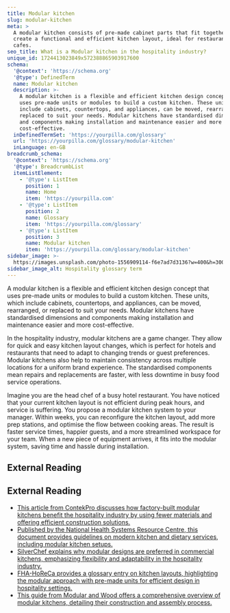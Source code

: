 ```yaml
---
title: Modular kitchen
slug: modular-kitchen
meta: >
  A modular kitchen consists of pre-made cabinet parts that fit together to
  create a functional and efficient kitchen layout, ideal for restaurants and
  cafes.
seo_title: What is a Modular kitchen in the hospitality industry?
unique_id: 1724413023849x572388865903917600
schema:
  '@context': 'https://schema.org'
  '@type': DefinedTerm
  name: Modular kitchen
  description: >-
    A modular kitchen is a flexible and efficient kitchen design concept that
    uses pre-made units or modules to build a custom kitchen. These units, which
    include cabinets, countertops, and appliances, can be moved, rearranged, or
    replaced to suit your needs. Modular kitchens have standardised dimensions
    and components making installation and maintenance easier and more
    cost-effective.
  inDefinedTermSet: 'https://yourpilla.com/glossary'
  url: 'https://yourpilla.com/glossary/modular-kitchen'
  inLanguage: en-GB
breadcrumb_schema:
  '@context': 'https://schema.org'
  '@type': BreadcrumbList
  itemListElement:
    - '@type': ListItem
      position: 1
      name: Home
      item: 'https://yourpilla.com'
    - '@type': ListItem
      position: 2
      name: Glossary
      item: 'https://yourpilla.com/glossary'
    - '@type': ListItem
      position: 3
      name: Modular kitchen
      item: 'https://yourpilla.com/glossary/modular-kitchen'
sidebar_image: >-
  https://images.unsplash.com/photo-1556909114-f6e7ad7d3136?w=400&h=300&fit=crop&auto=format
sidebar_image_alt: Hospitality glossary term
---
```


A modular kitchen is a flexible and efficient kitchen design concept that uses pre-made units or modules to build a custom kitchen. These units, which include cabinets, countertops, and appliances, can be moved, rearranged, or replaced to suit your needs. Modular kitchens have standardised dimensions and components making installation and maintenance easier and more cost-effective.

In the hospitality industry, modular kitchens are a game changer. They allow for quick and easy kitchen layout changes, which is perfect for hotels and restaurants that need to adapt to changing trends or guest preferences. Modular kitchens also help to maintain consistency across multiple locations for a uniform brand experience. The standardised components mean repairs and replacements are faster, with less downtime in busy food service operations.

Imagine you are the head chef of a busy hotel restaurant. You have noticed that your current kitchen layout is not efficient during peak hours, and service is suffering. You propose a modular kitchen system to your manager. Within weeks, you can reconfigure the kitchen layout, add more prep stations, and optimise the flow between cooking areas. The result is faster service times, happier guests, and a more streamlined workspace for your team. When a new piece of equipment arrives, it fits into the modular system, saving time and hassle during installation.

## External Reading



## External Reading

*   [This article from ContekPro discusses how factory-built modular kitchens benefit the hospitality industry by using fewer materials and offering efficient construction solutions.](https://www.contekpro.com/blog/hospitality-construction-modular-kitchen)
*   [Published by the National Health Systems Resource Centre, this document provides guidelines on modern kitchen and dietary services, including modular kitchen setups.](https://nhsrcindia.org/sites/default/files/Guidelines%20for%20Modern%20Kitchen%20and%20Diatery%20Services.pdf)
*   [SilverChef explains why modular designs are preferred in commercial kitchens, emphasizing flexibility and adaptability in the hospitality industry.](https://www.silverchef.com.au/blogs/resources/why-modular-designs-are-the-future-of-commercial-kitchens)
*   [FHA-HoReCa provides a glossary entry on kitchen layouts, highlighting the modular approach with pre-made units for efficient design in hospitality settings.](https://fhahoreca.com/glossary/kitchen-layout/)
*   [This guide from Modular and Wood offers a comprehensive overview of modular kitchens, detailing their construction and assembly process.](https://www.modularandwood.com/post/a-guide-to-modular-kitchens)
